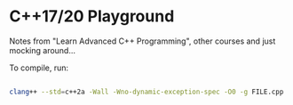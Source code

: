 # C++17/20 Playground

Notes from "Learn Advanced C++ Programming", other courses and just mocking around...

To compile, run:

```sh

clang++ --std=c++2a -Wall -Wno-dynamic-exception-spec -O0 -g FILE.cpp

```
